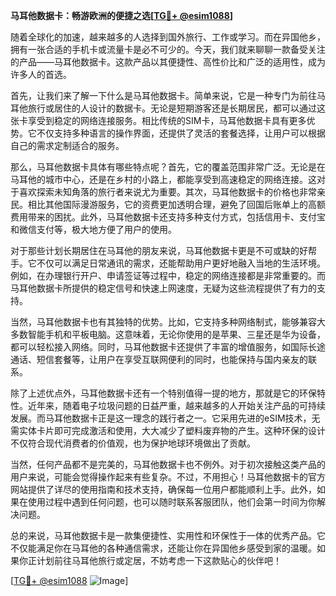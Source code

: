 **马耳他数据卡：畅游欧洲的便捷之选[[TG💪+ @esim1088](https://t.me/s/esim1088)]**

随着全球化的加速，越来越多的人选择到国外旅行、工作或学习。而在异国他乡，拥有一张合适的手机卡或流量卡是必不可少的。今天，我们就来聊聊一款备受关注的产品——马耳他数据卡。这款产品以其便捷性、高性价比和广泛的适用性，成为许多人的首选。

首先，让我们来了解一下什么是马耳他数据卡。简单来说，它是一种专门为前往马耳他旅行或居住的人设计的数据卡。无论是短期游客还是长期居民，都可以通过这张卡享受到稳定的网络连接服务。相比传统的SIM卡，马耳他数据卡具有更多优势。它不仅支持多种语言的操作界面，还提供了灵活的套餐选择，让用户可以根据自己的需求定制适合的服务。

那么，马耳他数据卡具体有哪些特点呢？首先，它的覆盖范围非常广泛。无论是在马耳他的城市中心，还是在乡村的小路上，都能享受到高速稳定的网络连接。这对于喜欢探索未知角落的旅行者来说尤为重要。其次，马耳他数据卡的价格也非常亲民。相比其他国际漫游服务，它的资费更加透明合理，避免了回国后账单上的高额费用带来的困扰。此外，马耳他数据卡还支持多种支付方式，包括信用卡、支付宝和微信支付等，极大地方便了用户的使用。

对于那些计划长期居住在马耳他的朋友来说，马耳他数据卡更是不可或缺的好帮手。它不仅可以满足日常通讯的需求，还能帮助用户更好地融入当地的生活环境。例如，在办理银行开户、申请签证等过程中，稳定的网络连接都是非常重要的。而马耳他数据卡所提供的稳定信号和快速上网速度，无疑为这些流程提供了有力的支持。

当然，马耳他数据卡也有其独特的优势。比如，它支持多种网络制式，能够兼容大多数智能手机和平板电脑。这意味着，无论你使用的是苹果、三星还是华为设备，都可以轻松接入网络。同时，马耳他数据卡还提供了丰富的增值服务，如国际长途通话、短信套餐等，让用户在享受互联网便利的同时，也能保持与国内亲友的联系。

除了上述优点外，马耳他数据卡还有一个特别值得一提的地方，那就是它的环保特性。近年来，随着电子垃圾问题的日益严重，越来越多的人开始关注产品的可持续发展。而马耳他数据卡正是这一理念的践行者之一。它采用先进的eSIM技术，无需实体卡片即可完成激活和使用，大大减少了塑料废弃物的产生。这种环保的设计不仅符合现代消费者的价值观，也为保护地球环境做出了贡献。

当然，任何产品都不是完美的，马耳他数据卡也不例外。对于初次接触这类产品的用户来说，可能会觉得操作起来有些复杂。不过，不用担心！马耳他数据卡的官方网站提供了详尽的使用指南和技术支持，确保每一位用户都能顺利上手。此外，如果在使用过程中遇到任何问题，也可以随时联系客服团队，他们会第一时间为你解决问题。

总的来说，马耳他数据卡是一款集便捷性、实用性和环保性于一体的优秀产品。它不仅能满足你在马耳他的各种通信需求，还能让你在异国他乡感受到家的温暖。如果你正计划前往马耳他旅行或定居，不妨考虑一下这款贴心的伙伴吧！

[[TG💪+ @esim1088](https://t.me/s/esim1088) ![Image](https://i.postimg.cc/4NQfJmqS/Snipaste-2025-05-13-00-14-12.png)]